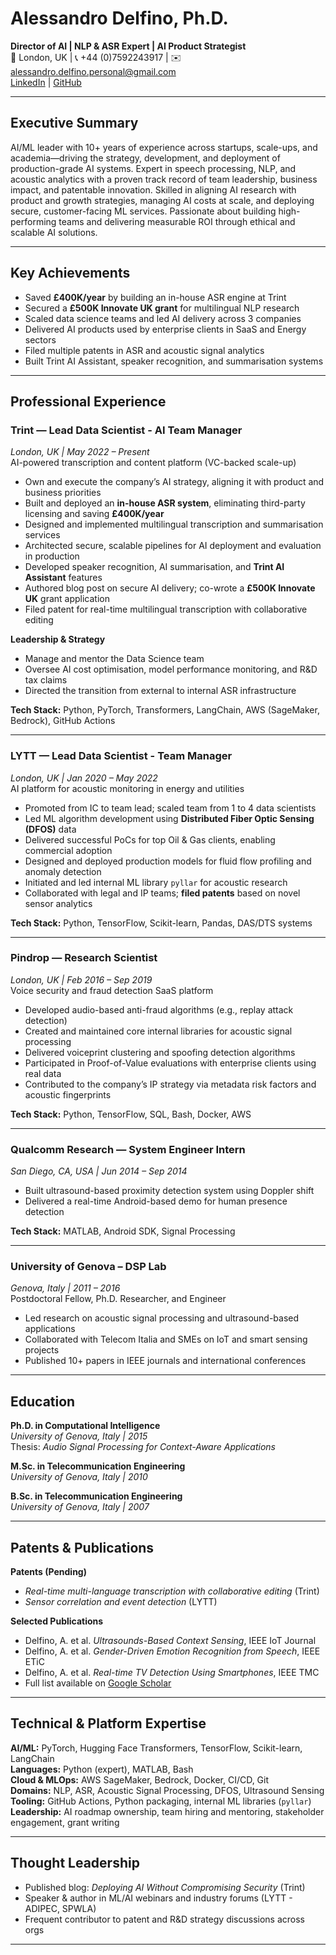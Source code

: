 # Alessandro Delfino, Ph.D.  
**Director of AI | NLP & ASR Expert | AI Product Strategist**  
📍 London, UK | 📞 +44 (0)7592243917 | ✉️ alessandro.delfino.personal@gmail.com  
[LinkedIn](https://www.linkedin.com/in/alessandro-delfino-93b7a930/) | [GitHub](https://github.com/ale100584)

---

## Executive Summary

AI/ML leader with 10+ years of experience across startups, scale-ups, and academia—driving the strategy, development, and deployment of production-grade AI systems. Expert in speech processing, NLP, and acoustic analytics with a proven track record of team leadership, business impact, and patentable innovation. Skilled in aligning AI research with product and growth strategies, managing AI costs at scale, and deploying secure, customer-facing ML services. Passionate about building high-performing teams and delivering measurable ROI through ethical and scalable AI solutions.

---

## Key Achievements

- Saved **£400K/year** by building an in-house ASR engine at Trint  
- Secured a **£500K Innovate UK grant** for multilingual NLP research  
- Scaled data science teams and led AI delivery across 3 companies  
- Delivered AI products used by enterprise clients in SaaS and Energy sectors  
- Filed multiple patents in ASR and acoustic signal analytics  
- Built Trint AI Assistant, speaker recognition, and summarisation systems  

---

## Professional Experience

### **Trint — Lead Data Scientist - AI Team Manager**  
*London, UK | May 2022 – Present*  
AI-powered transcription and content platform (VC-backed scale-up)

- Own and execute the company’s AI strategy, aligning it with product and business priorities  
- Built and deployed an **in-house ASR system**, eliminating third-party licensing and saving **£400K/year**  
- Designed and implemented multilingual transcription and summarisation services  
- Architected secure, scalable pipelines for AI deployment and evaluation in production  
- Developed speaker recognition, AI summarisation, and **Trint AI Assistant** features  
- Authored blog post on secure AI delivery; co-wrote a **£500K Innovate UK** grant application  
- Filed patent for real-time multilingual transcription with collaborative editing  

**Leadership & Strategy**  
- Manage and mentor the Data Science team  
- Oversee AI cost optimisation, model performance monitoring, and R&D tax claims  
- Directed the transition from external to internal ASR infrastructure  

**Tech Stack:** Python, PyTorch, Transformers, LangChain, AWS (SageMaker, Bedrock), GitHub Actions

---

### **LYTT — Lead Data Scientist - Team Manager**  
*London, UK | Jan 2020 – May 2022*  
AI platform for acoustic monitoring in energy and utilities

- Promoted from IC to team lead; scaled team from 1 to 4 data scientists  
- Led ML algorithm development using **Distributed Fiber Optic Sensing (DFOS)** data  
- Delivered successful PoCs for top Oil & Gas clients, enabling commercial adoption  
- Designed and deployed production models for fluid flow profiling and anomaly detection  
- Initiated and led internal ML library `pyllar` for acoustic research  
- Collaborated with legal and IP teams; **filed patents** based on novel sensor analytics  

**Tech Stack:** Python, TensorFlow, Scikit-learn, Pandas, DAS/DTS systems

---

### **Pindrop — Research Scientist**  
*London, UK | Feb 2016 – Sep 2019*  
Voice security and fraud detection SaaS platform

- Developed audio-based anti-fraud algorithms (e.g., replay attack detection)  
- Created and maintained core internal libraries for acoustic signal processing  
- Delivered voiceprint clustering and spoofing detection algorithms  
- Participated in Proof-of-Value evaluations with enterprise clients using real data  
- Contributed to the company’s IP strategy via metadata risk factors and acoustic fingerprints  

**Tech Stack:** Python, TensorFlow, SQL, Bash, Docker, AWS

---

### **Qualcomm Research — System Engineer Intern**  
*San Diego, CA, USA | Jun 2014 – Sep 2014*  

- Built ultrasound-based proximity detection system using Doppler shift  
- Delivered a real-time Android-based demo for human presence detection  

**Tech Stack:** MATLAB, Android SDK, Signal Processing

---

### **University of Genova – DSP Lab**  
*Genova, Italy | 2011 – 2016*  
Postdoctoral Fellow, Ph.D. Researcher, and Engineer

- Led research on acoustic signal processing and ultrasound-based applications  
- Collaborated with Telecom Italia and SMEs on IoT and smart sensing projects  
- Published 10+ papers in IEEE journals and international conferences  

---

## Education

**Ph.D. in Computational Intelligence**  
*University of Genova, Italy | 2015*  
Thesis: *Audio Signal Processing for Context-Aware Applications*

**M.Sc. in Telecommunication Engineering**  
*University of Genova, Italy | 2010*

**B.Sc. in Telecommunication Engineering**  
*University of Genova, Italy | 2007*

---

## Patents & Publications

**Patents (Pending)**  
- *Real-time multi-language transcription with collaborative editing* (Trint)  
- *Sensor correlation and event detection* (LYTT)

**Selected Publications**  
- Delfino, A. et al. *Ultrasounds-Based Context Sensing*, IEEE IoT Journal  
- Delfino, A. et al. *Gender-Driven Emotion Recognition from Speech*, IEEE ETiC  
- Delfino, A. et al. *Real-time TV Detection Using Smartphones*, IEEE TMC  
- Full list available on [Google Scholar](https://scholar.google.com/citations?user=H0NyvOIAAAAJ&hl=en&oi=ao)
---

## Technical & Platform Expertise

**AI/ML:** PyTorch, Hugging Face Transformers, TensorFlow, Scikit-learn, LangChain  
**Languages:** Python (expert), MATLAB, Bash  
**Cloud & MLOps:** AWS SageMaker, Bedrock, Docker, CI/CD, Git  
**Domains:** NLP, ASR, Acoustic Signal Processing, DFOS, Ultrasound Sensing  
**Tooling:** GitHub Actions, Python packaging, internal ML libraries (`pyllar`)  
**Leadership:** AI roadmap ownership, team hiring and mentoring, stakeholder engagement, grant writing

---

## Thought Leadership

- Published blog: *Deploying AI Without Compromising Security* (Trint)  
- Speaker & author in ML/AI webinars and industry forums (LYTT - ADIPEC, SPWLA)  
- Frequent contributor to patent and R&D strategy discussions across orgs

---
